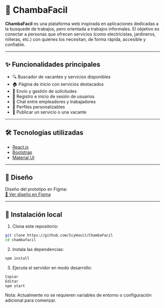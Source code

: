 # 💼 ChambaFacil

**ChambaFacil** es una plataforma web inspirada en aplicaciones dedicadas a la busquede de trabajos, pero orientada a trabajos informales. El objetivo es conectar a personas que ofrecen servicios (como electricistas, jardineros, niñeras, etc.) con quienes los necesitan, de forma rápida, accesible y confiable.

---

## ✨ Funcionalidades principales

- 🔍 Buscador de vacantes y servicios disponibles
- 🏠 Página de inicio con servicios destacados
- 📩 Envío y gestión de solicitudes
- 🔐 Registro e inicio de sesión de usuarios
- 💬 Chat entre empleadores y trabajadores
- 👤 Perfiles personalizables
- 📝 Publicar un servicio o una vacante

---

## 🛠️ Tecnologías utilizadas

- [React.js](https://reactjs.org/)
- [Bootstrap](https://getbootstrap.com/)
- [Material UI](https://mui.com/)

---

## 🎨 Diseño

Diseño del prototipo en Figma:  
[🔗 Ver diseño en Figma](https://www.figma.com/design/vELfmZ3l5rZVe5SH7R0g3e/Software_Chambas?node-id=0-1&t=vac9JgWlZ0uRNAfX-1)

---

## 🚀 Instalación local

1. Clona este repositorio:
```bash
git clone https://github.com/IcyHavit/ChambaFacil
cd chambafacil
```

2. Instala las dependencias:
```bash
npm install
```

3. Ejecuta el servidor en modo desarrollo:
```bash
Copiar
Editar
npm start
```
Nota: Actualmente no se requieren variables de entorno o configuración adicional para comenzar.
